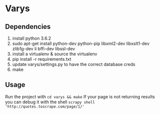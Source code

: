 # Varys

## Dependencies
1. install python 3.6.2
2. sudo apt-get install python-dev python-pip libxml2-dev libxslt1-dev zlib1g-dev li
bffi-dev libssl-dev
3. install a virtualenv & source the virtualenv
4. pip install -r requirements.txt
5. update varys/settings.py to have the correct database creds
6. make

## Usage
Run the project with `cd varys && make`
If your page is not returning results you can debug it with the shell
`scrapy shell 'http://quotes.toscrape.com/page/1/'`
